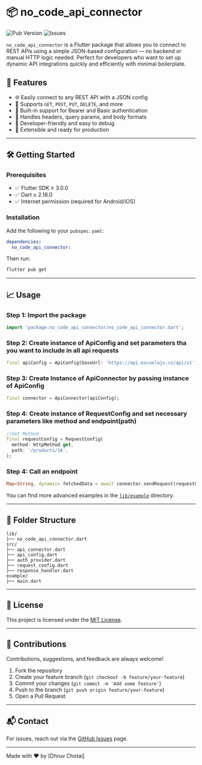 # 📦 no\_code\_api\_connector

![Pub Version](https://img.shields.io/pub/v/no_code_api_connector)
![Issues](https://img.shields.io/github/issues/dhrruvchotai/NoCodeApiConnector)

`no_code_api_connector` is a Flutter package that allows you to connect to REST APIs using a simple JSON-based configuration — no backend or manual HTTP logic needed. Perfect for developers who want to set up dynamic API integrations quickly and efficiently with minimal boilerplate.

## 🚀 Features

* 🌐 Easily connect to any REST API with a JSON config
* 🧩 Supports `GET`, `POST`, `PUT`, `DELETE`, and more
* 🔐 Built-in support for Bearer and Basic authentication
* 🔄 Handles headers, query params, and body formats
* 🧪 Developer-friendly and easy to debug
* 🧰 Extensible and ready for production

---

## 🛠 Getting Started

### Prerequisites

* ✅ Flutter SDK ≥ 3.0.0
* ✅ Dart ≥ 2.18.0
* ✅ Internet permission (required for Android/iOS)

### Installation

Add the following to your `pubspec.yaml`:

```yaml
dependencies:
  no_code_api_connector: 
```

Then run:

```bash
flutter pub get
```

---

## 📈 Usage

### Step 1: Import the package

```dart
import 'package:no_code_api_connector/no_code_api_connector.dart';
```

### Step 2: Create instance of ApiConfig and set parameters tha you want to include in all api requests

```dart
final apiConfig = ApiConfig(baseUrl: 'https://api.escuelajs.co/api/v1');
```

### Step 3: Create Instance of ApiConnector by passing instance of ApiConfig

```dart
final connector = ApiConnector(apiConfig);
```

### Step 4: Create instance of RequestConfig and set necessary parameters like method and endpoint(path)

```dart
//Get Method
final requestConfig = RequestConfig(
  method: HttpMethod.get,
  path: '/products/16',
);

```

### Step 4: Call an endpoint

```dart
Map<String, dynamic> fetchedData = await connector.sendRequest(requestConfig);
```

You can find more advanced examples in the [`lib/example`](../example) directory.

---

## 📁 Folder Structure

```text
lib/
├── no_code_api_connector.dart
src/
├── api_connector.dart
├── api_config.dart
├── auth_provider.dart
├── request_config.dart
├── response_handler.dart
example/
├── main.dart
```

---

## 📄 License

This project is licensed under the [MIT License](LICENSE).

---

## 🙌 Contributions

Contributions, suggestions, and feedback are always welcome!

1. Fork the repository
2. Create your feature branch (`git checkout -b feature/your-feature`)
3. Commit your changes (`git commit -m 'Add some feature'`)
4. Push to the branch (`git push origin feature/your-feature`)
5. Open a Pull Request

---

## 📬 Contact

For issues, reach out via the [GitHub Issues](https://github.com/your-username/NoCodeApiConnector/issues) page.

---

Made with ❤️ by \[Dhruv Chotai]

